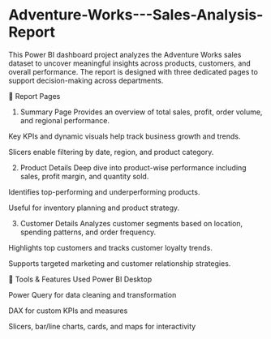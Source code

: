 # Adventure-Works---Sales-Analysis-Report
This Power BI dashboard project analyzes the Adventure Works sales dataset to uncover meaningful insights across products, customers, and overall performance. The report is designed with three dedicated pages to support decision-making across departments.

📁 Report Pages
1. Summary Page
Provides an overview of total sales, profit, order volume, and regional performance.

Key KPIs and dynamic visuals help track business growth and trends.

Slicers enable filtering by date, region, and product category.

2. Product Details
Deep dive into product-wise performance including sales, profit margin, and quantity sold.

Identifies top-performing and underperforming products.

Useful for inventory planning and product strategy.

3. Customer Details
Analyzes customer segments based on location, spending patterns, and order frequency.

Highlights top customers and tracks customer loyalty trends.

Supports targeted marketing and customer relationship strategies.

🔧 Tools & Features Used
Power BI Desktop

Power Query for data cleaning and transformation

DAX for custom KPIs and measures

Slicers, bar/line charts, cards, and maps for interactivity

